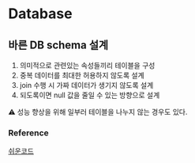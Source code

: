 # Database

## 바른 DB schema 설계

1. 의미적으로 관련있는 속성들끼리 테이블을 구성
2. 중복 데이터를 최대한 허용하지 않도록 설계
3. join 수행 시 가짜 데이터가 생기지 않도록 설계
4. 되도록이면 null 값을 줄일 수 있는 방향으로 설계

⚠️ 성능 향상을 위해 일부러 테이블을 나누지 않는 경우도 있다.

### Reference
[쉬운코드](https://www.youtube.com/@ez.)
